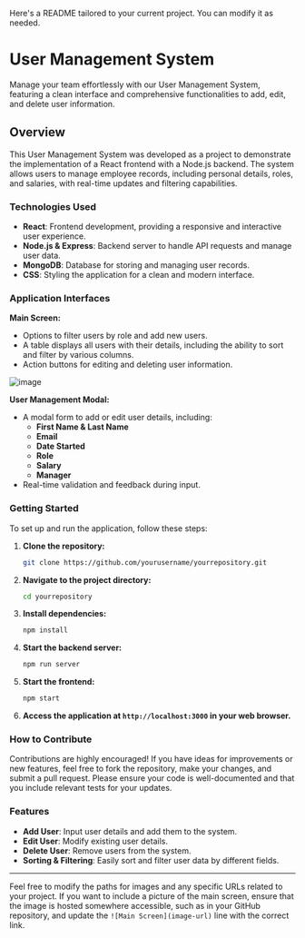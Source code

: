 Here's a README tailored to your current project. You can modify it as needed.

# User Management System

Manage your team effortlessly with our User Management System, featuring a clean interface and comprehensive functionalities to add, edit, and delete user information.

## Overview

This User Management System was developed as a project to demonstrate the implementation of a React frontend with a Node.js backend. The system allows users to manage employee records, including personal details, roles, and salaries, with real-time updates and filtering capabilities.

### Technologies Used

- **React**: Frontend development, providing a responsive and interactive user experience.
- **Node.js & Express**: Backend server to handle API requests and manage user data.
- **MongoDB**: Database for storing and managing user records.
- **CSS**: Styling the application for a clean and modern interface.

### Application Interfaces

**Main Screen:**
- Options to filter users by role and add new users.
- A table displays all users with their details, including the ability to sort and filter by various columns.
- Action buttons for editing and deleting user information.

![image](https://github.com/user-attachments/assets/33f69714-a305-421a-a733-f337b7413fa8)

**User Management Modal:**
- A modal form to add or edit user details, including:
  - **First Name & Last Name**
  - **Email**
  - **Date Started**
  - **Role**
  - **Salary**
  - **Manager**
- Real-time validation and feedback during input.

### Getting Started

To set up and run the application, follow these steps:

1. **Clone the repository:**
   ```bash
   git clone https://github.com/yourusername/yourrepository.git
   ```
2. **Navigate to the project directory:**
   ```bash
   cd yourrepository
   ```
3. **Install dependencies:**
   ```bash
   npm install
   ```
4. **Start the backend server:**
   ```bash
   npm run server
   ```
5. **Start the frontend:**
   ```bash
   npm start
   ```
6. **Access the application at `http://localhost:3000` in your web browser.**

### How to Contribute

Contributions are highly encouraged! If you have ideas for improvements or new features, feel free to fork the repository, make your changes, and submit a pull request. Please ensure your code is well-documented and that you include relevant tests for your updates.

### Features

- **Add User**: Input user details and add them to the system.
- **Edit User**: Modify existing user details.
- **Delete User**: Remove users from the system.
- **Sorting & Filtering**: Easily sort and filter user data by different fields.

---

Feel free to modify the paths for images and any specific URLs related to your project. If you want to include a picture of the main screen, ensure that the image is hosted somewhere accessible, such as in your GitHub repository, and update the `![Main Screen](image-url)` line with the correct link.
